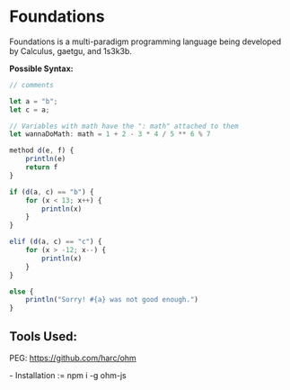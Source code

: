 # Foundations
Foundations is a multi-paradigm programming language being developed by Calculus, gaetgu, and 1s3k3b.


**Possible Syntax:**
```js
// comments

let a = "b";
let c = a;

// Variables with math have the ": math" attached to them
let wannaDoMath: math = 1 + 2 - 3 * 4 / 5 ** 6 % 7

method d(e, f) {
    println(e)
    return f
}

if (d(a, c) == "b") {
    for (x < 13; x++) {
        println(x)
    }
}

elif (d(a, c) == "c") {
    for (x > -12; x--) {
        println(x)
    }
} 

else {
    println("Sorry! #{a} was not good enough.")
}
```

## Tools Used:
PEG: https://github.com/harc/ohm

\- Installation := npm i -g ohm-js 
